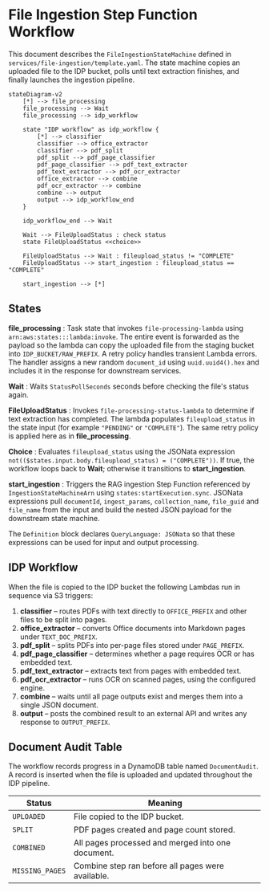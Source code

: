 # File Ingestion Step Function Workflow

This document describes the `FileIngestionStateMachine` defined in
`services/file-ingestion/template.yaml`. The state machine copies an uploaded
file to the IDP bucket, polls until text extraction finishes, and finally
launches the ingestion pipeline.

```mermaid
stateDiagram-v2
    [*] --> file_processing
    file_processing --> Wait
    file_processing --> idp_workflow

    state "IDP workflow" as idp_workflow {
        [*] --> classifier
        classifier --> office_extractor
        classifier --> pdf_split
        pdf_split --> pdf_page_classifier
        pdf_page_classifier --> pdf_text_extractor
        pdf_text_extractor --> pdf_ocr_extractor
        office_extractor --> combine
        pdf_ocr_extractor --> combine
        combine --> output
        output --> idp_workflow_end
    }

    idp_workflow_end --> Wait

    Wait --> FileUploadStatus : check status
    state FileUploadStatus <<choice>>

    FileUploadStatus --> Wait : fileupload_status != "COMPLETE"
    FileUploadStatus --> start_ingestion : fileupload_status == "COMPLETE"

    start_ingestion --> [*]
```

## States

**file_processing**
: Task state that invokes `file-processing-lambda` using
  `arn:aws:states:::lambda:invoke`. The entire event is forwarded as the payload
  so the lambda can copy the uploaded file from the staging bucket into
  `IDP_BUCKET/RAW_PREFIX`. A retry policy handles transient Lambda errors.
  The handler assigns a new random `document_id` using `uuid.uuid4().hex` and
  includes it in the response for downstream services.

**Wait**
: Waits `StatusPollSeconds` seconds before checking the file's status again.

**FileUploadStatus**
: Invokes `file-processing-status-lambda` to determine if text extraction has
  completed. The lambda populates `fileupload_status` in the state input
  (for example `"PENDING"` or `"COMPLETE"`). The same retry policy is applied
  here as in **file_processing**.

**Choice**
: Evaluates `fileupload_status` using the JSONata expression
  `not(($states.input.body.fileupload_status) = ("COMPLETE"))`. If true, the
  workflow loops back to **Wait**; otherwise it transitions to
  **start_ingestion**.

**start_ingestion**
: Triggers the RAG ingestion Step Function referenced by `IngestionStateMachineArn`
  using `states:startExecution.sync`. JSONata expressions pull `documentId`,
  `ingest_params`, `collection_name`, `file_guid` and `file_name` from the input
  and build the nested JSON payload for the downstream state machine.

The `Definition` block declares `QueryLanguage: JSONata` so that these
expressions can be used for input and output processing.

## IDP Workflow

When the file is copied to the IDP bucket the following Lambdas run in
sequence via S3 triggers:

1. **classifier** – routes PDFs with text directly to `OFFICE_PREFIX` and other
   files to be split into pages.
2. **office_extractor** – converts Office documents into Markdown pages under
   `TEXT_DOC_PREFIX`.
3. **pdf_split** – splits PDFs into per-page files stored under `PAGE_PREFIX`.
4. **pdf_page_classifier** – determines whether a page requires OCR or has
   embedded text.
5. **pdf_text_extractor** – extracts text from pages with embedded text.
6. **pdf_ocr_extractor** – runs OCR on scanned pages, using the configured
   engine.
7. **combine** – waits until all page outputs exist and merges them into a
   single JSON document.
8. **output** – posts the combined result to an external API and writes any
   response to `OUTPUT_PREFIX`.

## Document Audit Table

The workflow records progress in a DynamoDB table named `DocumentAudit`. A
record is inserted when the file is uploaded and updated throughout the IDP
pipeline.

| Status | Meaning |
| ------ | ------- |
| `UPLOADED` | File copied to the IDP bucket. |
| `SPLIT` | PDF pages created and page count stored. |
| `COMBINED` | All pages processed and merged into one document. |
| `MISSING_PAGES` | Combine step ran before all pages were available. |
